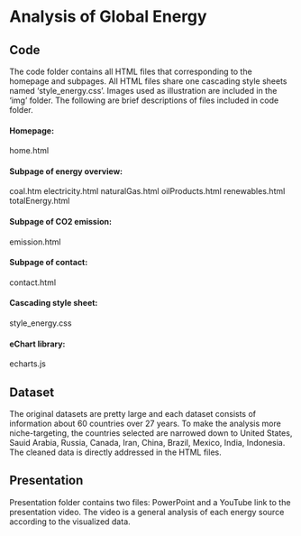 # Analysis of Global Energy
## Code
The code folder contains all HTML files that corresponding to the homepage and subpages. All HTML files share one cascading style sheets named ‘style_energy.css’.  Images used as illustration are included in the ‘img’ folder. The following are brief descriptions of files included in code folder.

#### Homepage:
home.html

#### Subpage of energy overview:
coal.htm
electricity.html
naturalGas.html
oilProducts.html
renewables.html
totalEnergy.html

#### Subpage of CO2 emission:
emission.html

#### Subpage of contact: 
contact.html

#### Cascading style sheet:
style_energy.css

#### eChart library:
echarts.js

## Dataset
The original datasets are pretty large and each dataset consists of information about 60 countries over 27 years. To make the analysis more niche-targeting, the countries selected are narrowed down to United States, Sauid Arabia, Russia, Canada, Iran, China, Brazil, Mexico, India, Indonesia. The cleaned data is directly addressed in the HTML files. 

## Presentation
Presentation folder contains two files: PowerPoint and a YouTube link to the presentation video. The video is a general analysis of each energy source according to the visualized data. 
